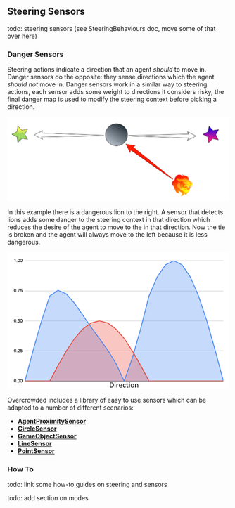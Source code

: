 ## Steering Sensors

todo: steering sensors (see SteeringBehaviours doc, move some of that over here)











### Danger Sensors

Steering actions indicate a direction that an agent _should_ to move in. Danger sensors do the opposite: they sense directions which the agent _should not_ move in. Danger sensors work in a similar way to steering actions, each sensor adds some weight to directions it considers risky, the final danger map is used to modify the steering context before picking a direction.

![A Danger](../../images/SteeringWithDanger.png)

In this example there is a dangerous lion to the right. A sensor that detects lions adds some danger to the steering context in that direction which reduces the desire of the agent to move to the in that direction. Now the tie is broken and the agent will always move to the left because it is less dangerous.

![Steering Context Graph With Danger](../../images/SteeringContextGraphWithDanger.png)

Overcrowded includes a library of easy to use sensors which can be adapted to a number of different scenarios:

 - [**AgentProximitySensor**](../../Reference/MonoBehaviours/Sensing/AgentProximitySensor)
 - [**CircleSensor**](../../Reference/MonoBehaviours/Sensing/CircleSensor)
 - [**GameObjectSensor**](../../Reference/MonoBehaviours/Sensing/GameObjectSensor)
 - [**LineSensor**](../../Reference/MonoBehaviours/Sensing/LineSensor)
 - [**PointSensor**](../../Reference/MonoBehaviours/Sensing/PointSensor)

### How To

todo: link some how-to guides on steering and sensors

todo: add section on modes